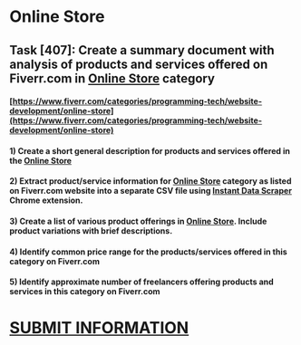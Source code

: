 # Online Store
## Task [407]: Create a summary document with analysis of products and services offered on Fiverr.com in [Online Store](https://www.fiverr.com/categories/programming-tech/website-development/online-store) category
#### [https://www.fiverr.com/categories/programming-tech/website-development/online-store](https://www.fiverr.com/categories/programming-tech/website-development/online-store)
#### 1) Create a short general description for products and services offered in the [Online Store](https://www.fiverr.com/categories/programming-tech/website-development/online-store)
#### 2) Extract product/service information for [Online Store](https://www.fiverr.com/categories/programming-tech/website-development/online-store) category as listed on Fiverr.com website into a separate CSV file using [Instant Data Scraper](https://chrome.google.com/webstore/detail/instant-data-scraper/ofaokhiedipichpaobibbnahnkdoiiah) Chrome extension.
#### 3) Create a list of various product offerings in [Online Store](https://www.fiverr.com/categories/programming-tech/website-development/online-store). Include product variations with brief descriptions.
#### 4) Identify common price range for the products/services offered in this category on Fiverr.com
#### 5) Identify approximate number of freelancers offering products and services in this category on Fiverr.com

# [SUBMIT INFORMATION](https://forms.office.com/r/8AEKjkLxKG)
